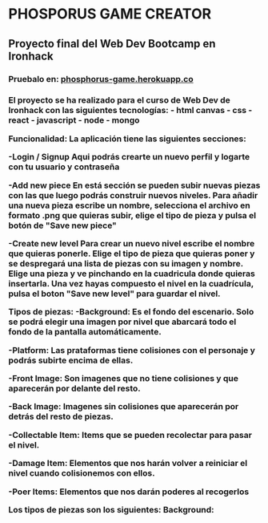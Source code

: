 <h1>PHOSPORUS GAME CREATOR</h1>
<h2>Proyecto final del Web Dev Bootcamp en Ironhack</h2>
<h3>Pruebalo en: <a href="https://phosphorus-game.herokuapp.com/">phosphorus-game.herokuapp.co</a><h3>
<p>
El proyecto se ha realizado para el curso de Web Dev de Ironhack con las siguientes tecnologías:
- html canvas
- css
- react
- javascript
- node
- mongo

Funcionalidad:
La aplicación tiene las siguientes secciones:

-Login / Signup
Aqui podrás crearte un nuevo perfil y logarte con tu usuario y contraseña

-Add new piece
En está sección se pueden subir nuevas piezas con las que luego podrás construir nuevos niveles.
Para añadir una nueva pieza escribe un nombre, selecciona el archivo en formato .png que quieras subir, elige el tipo de pieza y pulsa el botón de "Save new piece"

-Create new level
Para crear un nuevo nivel escribe el nombre que quieras ponerle.
Elige el tipo de pieza que quieras poner y se despregará una lista de piezas con su imagen y nombre.
Elige una pieza y ve pinchando en la cuadricula donde quieras insertarla.
Una vez hayas compuesto el nivel en la cuadrícula, pulsa el boton "Save new level" para guardar el nivel.

Tipos de piezas:
-Background: Es el fondo del escenario. Solo se podrá elegir una imagen por nivel que abarcará todo el fondo de la pantalla automáticamente.

-Platform: Las prataformas tiene colisiones con el personaje y podrás subirte encima de ellas.

-Front Image: Son imagenes que no tiene colisiones y que aparecerán por delante del resto.

-Back Image: Imagenes sin colisiones que aparecerán por detrás del resto de piezas.

-Collectable Item: Items que se pueden recolectar para pasar el nivel.

-Damage Item: Elementos que nos harán volver a reiniciar el nivel cuando colisionemos con ellos.

-Poer Items: Elementos que nos darán poderes al recogerlos



Los tipos de piezas son los siguientes:
Background: 

</p>
